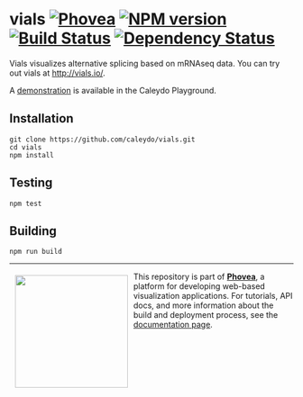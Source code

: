 vials [![Phovea][phovea-image]][phovea-url] [![NPM version][npm-image]][npm-url] [![Build Status][travis-image]][travis-url] [![Dependency Status][daviddm-image]][daviddm-url]
=====================

Vials visualizes alternative splicing based on mRNAseq data. You can try out vials at http://vials.io/.

A [demonstration](http://playground.caleydo.org/vials/) is available in the Caleydo Playground.

Installation
------------

```
git clone https://github.com/caleydo/vials.git
cd vials
npm install
```

Testing
-------

```
npm test
```

Building
--------

```
npm run build
```



***

<a href="https://caleydo.org"><img src="http://caleydo.org/assets/images/logos/caleydo.svg" align="left" width="200px" hspace="10" vspace="6"></a>
This repository is part of **[Phovea](http://phovea.caleydo.org/)**, a platform for developing web-based visualization applications. For tutorials, API docs, and more information about the build and deployment process, see the [documentation page](http://phovea.caleydo.org).


[phovea-image]: https://img.shields.io/badge/Phovea-Application-1BA64E.svg
[phovea-url]: https://phovea.caleydo.org
[npm-image]: https://badge.fury.io/js/vials.svg
[npm-url]: https://npmjs.org/package/vials
[travis-image]: https://travis-ci.org/caleydo/vials.svg?branch=master
[travis-url]: https://travis-ci.org/caleydo/vials
[daviddm-image]: https://david-dm.org/caleydo/vials/status.svg
[daviddm-url]: https://david-dm.org/caleydo/vials
